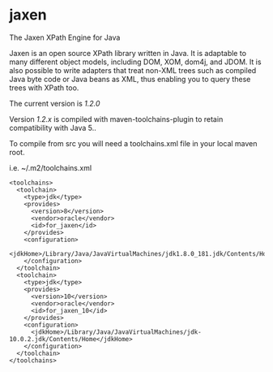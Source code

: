 # jaxen
The Jaxen XPath Engine for Java

Jaxen is an open source XPath library written in Java.
It is adaptable to many different object models, including
DOM, XOM, dom4j, and JDOM. It is also possible to write
adapters that treat non-XML trees such as compiled Java byte code
or Java beans as XML, thus enabling you to query these trees with XPath too.

The current version is *1.2.0*

Version *1.2.x* is compiled with maven-toolchains-plugin to retain compatibility with Java 5..

To compile from src you will need a toolchains.xml file in your local maven root.

i.e. ~/.m2/toolchains.xml

```
<toolchains>
  <toolchain>
    <type>jdk</type>
    <provides>
      <version>8</version>
      <vendor>oracle</vendor>
      <id>for_jaxen</id>
    </provides>
    <configuration>
      <jdkHome>/Library/Java/JavaVirtualMachines/jdk1.8.0_181.jdk/Contents/Home</jdkHome>
    </configuration>
  </toolchain>
  <toolchain>
    <type>jdk</type>
    <provides>
      <version>10</version>
      <vendor>oracle</vendor>
      <id>for_jaxen_10</id>
    </provides>
    <configuration>
      <jdkHome>/Library/Java/JavaVirtualMachines/jdk-10.0.2.jdk/Contents/Home</jdkHome>
    </configuration>
  </toolchain>
</toolchains>
```


